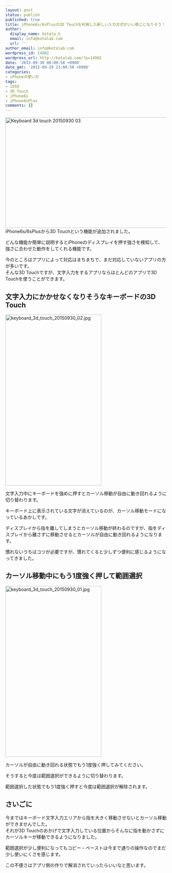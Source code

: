 ```yaml
---
layout: post
status: publish
published: true
title: iPhone6s/6sPlusの3D Touchを利用した新しい入力方式がいい感じになりそう！
author:
  display_name: kotala_b
  email: info@kotalab.com
  url: ''
author_email: info@kotalab.com
wordpress_id: 14902
wordpress_url: http://kotalab.com/?p=14902
date: '2015-09-30 08:00:58 +0900'
date_gmt: '2015-09-29 23:00:58 +0900'
categories:
- iPhoneの使い方
tags:
- iOS9
- 3D Touch
- iPhone6s
- iPhone6sPlus
comments: []
---
```

<p><img src="http://kotalab.com/wp-content/uploads/2015/09/keyboard_3d_touch_20150930_03.jpg" alt="Keyboard 3d touch 20150930 03" width="621" height ="345" class="aligncenter size-large" /><br />
iPhone6s/6sPlusから3D Touchという機能が追加されました。</p>
<p>どんな機能か簡単に説明するとiPhoneのディスプレイを押す強さを検知して、強さに合わせた動作をしてくれる機能です。</p>
<p>今のところはアプリによって対応はまちまちで、まだ対応していないアプリの方が多いです。<br />
そんな3D Touchですが、文字入力をするアプリならほとんどのアプリで3D Touchを使うことができます。</p>
<p><!--more--></p>
<h2>文字入力にかかせなくなりそうなキーボードの3D Touch</h2>
<p><img src="http://kotalab.com/wp-content/uploads/2015/09/keyboard_3d_touch_20150930_02-300x533.jpg" alt="keyboard_3d_touch_20150930_02.jpg" width="300" height="533" class="aligncenter size-medium wp-image-14900" /></p>
<p>文字入力中にキーボードを強めに押すとカーソル移動が自由に動き回れるように切り替わります。</p>
<p>キーボード上に表示されている文字が消えているのが、カーソル移動モードになっているあかしです。</p>
<p>ディスプレイから指を離してしまうとカーソル移動が終わるのですが、指をディスプレイから離さずに移動させるとカーソルが自由に動き回れるようになります。</p>
<p>慣れないうちはコツが必要ですが、慣れてくると少しずつ便利に感じるようになってきました。</p>
<h2>カーソル移動中にもう1度強く押して範囲選択</h2>
<p><img src="http://kotalab.com/wp-content/uploads/2015/09/keyboard_3d_touch_20150930_01-300x533.jpg" alt="keyboard_3d_touch_20150930_01.jpg" width="300" height="533" class="aligncenter size-medium wp-image-14901" /></p>
<p>カーソルが自由に動き回れる状態でもう1度強く押してみてください。</p>
<p>そうすると今度は範囲選択ができるように切り替わります。</p>
<p>範囲選択した状態でもう1度強く押すと今度は範囲選択が解除されます。</p>
<h2>さいごに</h2>
<p>今まではキーボード文字入力エリアから指を大きく移動させないとカーソル移動ができませんでした。<br />
それが3D Touchのおかげで文字入力している位置からそんなに指を動かさずにカーソルキーが移動できるようになりました。</p>
<p>範囲選択が少し便利になってもコピー・ペーストは今まで通りの操作なのでまだ少し使いにくさを感じます。</p>
<p>この不便さはアプリ側の作りで解消されていったらいいなと思います。</p>
